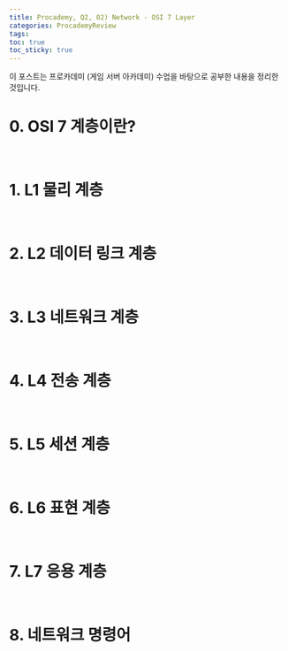 ```yaml
---
title: Procademy, Q2, 02) Network - OSI 7 Layer
categories: ProcademyReview
tags: 
toc: true
toc_sticky: true
---
```


이 포스트는 프로카데미 (게임 서버 아카데미) 수업을 바탕으로 공부한 내용을 정리한 것입니다. 

# **0. OSI 7 계층이란?**

<br/>

# **1. L1 물리 계층**

<br/>

# **2. L2 데이터 링크 계층**

<br/>

# **3. L3 네트워크 계층**

<br/>

# **4. L4 전송 계층**

<br/>

# **5. L5 세션 계층**

<br/>

# **6. L6 표현 계층**

<br/>

# **7. L7 응용 계층**

<br/>

# **8. 네트워크 명령어**